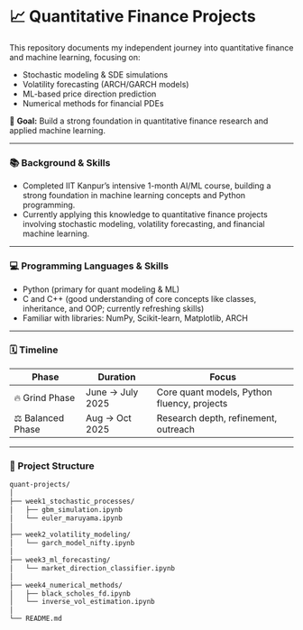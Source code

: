 # 📈 Quantitative Finance Projects

This repository documents my independent journey into quantitative finance and machine learning, focusing on:

- Stochastic modeling & SDE simulations  
- Volatility forecasting (ARCH/GARCH models)  
- ML-based price direction prediction  
- Numerical methods for financial PDEs

🧠 **Goal:** Build a strong foundation in quantitative finance research and applied machine learning.

---

### 📚 Background & Skills

- Completed IIT Kanpur’s intensive 1-month AI/ML course, building a strong foundation in machine learning concepts and Python programming.  
- Currently applying this knowledge to quantitative finance projects involving stochastic modeling, volatility forecasting, and financial machine learning.

---

### 💻 Programming Languages & Skills

- Python (primary for quant modeling & ML)  
- C and C++ (good understanding of core concepts like classes, inheritance, and OOP; currently refreshing skills)  
- Familiar with libraries: NumPy, Scikit-learn, Matplotlib, ARCH  

---

### 🗓️ Timeline

| Phase        | Duration           | Focus                                         |
|--------------|--------------------|-----------------------------------------------|
| 🔥 Grind Phase   | June → July 2025   | Core quant models, Python fluency, projects   |
| ⚖️ Balanced Phase | Aug → Oct 2025    | Research depth, refinement, outreach          |

---

### 📂 Project Structure

```bash
quant-projects/
│
├── week1_stochastic_processes/
│   ├── gbm_simulation.ipynb
│   └── euler_maruyama.ipynb
│
├── week2_volatility_modeling/
│   └── garch_model_nifty.ipynb
│
├── week3_ml_forecasting/
│   └── market_direction_classifier.ipynb
│
├── week4_numerical_methods/
│   ├── black_scholes_fd.ipynb
│   └── inverse_vol_estimation.ipynb
│
└── README.md


